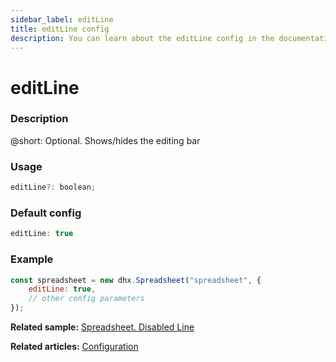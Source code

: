 ```yaml
---
sidebar_label: editLine
title: editLine config
description: You can learn about the editLine config in the documentation of the DHTMLX JavaScript Spreadsheet library. Browse developer guides and API reference, try out code examples and live demos, and download a free 30-day evaluation version of DHTMLX Spreadsheet.
---
```


# editLine

### Description

@short: Optional. Shows/hides the editing bar

### Usage

~~~jsx
editLine?: boolean;
~~~

### Default config

~~~jsx
editLine: true
~~~

### Example

~~~jsx {2}
const spreadsheet = new dhx.Spreadsheet("spreadsheet", {
	editLine: true,
    // other config parameters
});
~~~

**Related sample:** [Spreadsheet. Disabled Line](https://snippet.dhtmlx.com/unem2jkh)

**Related articles:** [Configuration](configuration.md#editing-bar)
